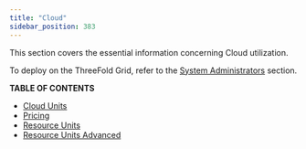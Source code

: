 ```yaml
---
title: "Cloud"
sidebar_position: 383
---
```




This section covers the essential information concerning Cloud utilization.

To deploy on the ThreeFold Grid, refer to the [System Administrators](../../documentation/system_administrators/system_administrators.md) section.

**TABLE OF CONTENTS**

- [Cloud Units](./cloudunits.md)
- [Pricing](pricing_toc/pricing_toc.md)
- [Resource Units](./resource_units_calc_cloudunits.md)
- [Resource Units Advanced](./resourceunits_advanced.md)